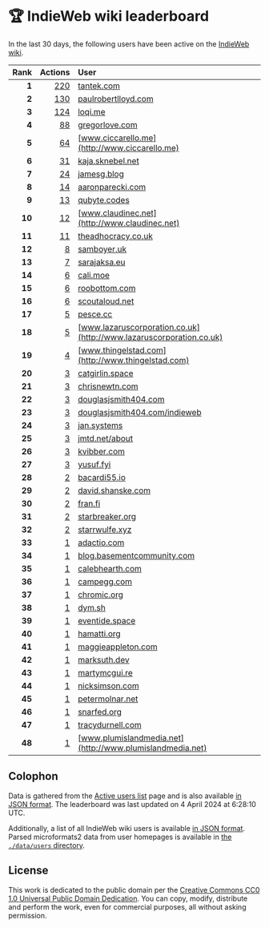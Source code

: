 # 🏆 IndieWeb wiki leaderboard

In the last 30 days, the following users have been active on the [IndieWeb wiki](https://indieweb.org).

| Rank | Actions | User |
|-----:|--------:|:-----|
| **1** | [220](https://indieweb.org/Special:Contributions/Tantek.com) | [tantek.com](http://tantek.com) |
| **2** | [130](https://indieweb.org/Special:Contributions/Paulrobertlloyd.com) | [paulrobertlloyd.com](http://paulrobertlloyd.com) |
| **3** | [124](https://indieweb.org/Special:Contributions/Loqi.me) | [loqi.me](http://loqi.me) |
| **4** | [88](https://indieweb.org/Special:Contributions/Gregorlove.com) | [gregorlove.com](http://gregorlove.com) |
| **5** | [64](https://indieweb.org/Special:Contributions/Www.ciccarello.me) | [www.ciccarello.me](http://www.ciccarello.me) |
| **6** | [31](https://indieweb.org/Special:Contributions/Kaja.sknebel.net) | [kaja.sknebel.net](http://kaja.sknebel.net) |
| **7** | [24](https://indieweb.org/Special:Contributions/Jamesg.blog) | [jamesg.blog](http://jamesg.blog) |
| **8** | [14](https://indieweb.org/Special:Contributions/Aaronparecki.com) | [aaronparecki.com](http://aaronparecki.com) |
| **9** | [13](https://indieweb.org/Special:Contributions/Qubyte.codes) | [qubyte.codes](http://qubyte.codes) |
| **10** | [12](https://indieweb.org/Special:Contributions/Www.claudinec.net) | [www.claudinec.net](http://www.claudinec.net) |
| **11** | [11](https://indieweb.org/Special:Contributions/Theadhocracy.co.uk) | [theadhocracy.co.uk](http://theadhocracy.co.uk) |
| **12** | [8](https://indieweb.org/Special:Contributions/Samboyer.uk) | [samboyer.uk](http://samboyer.uk) |
| **13** | [7](https://indieweb.org/Special:Contributions/Sarajaksa.eu) | [sarajaksa.eu](http://sarajaksa.eu) |
| **14** | [6](https://indieweb.org/Special:Contributions/Cali.moe) | [cali.moe](http://cali.moe) |
| **15** | [6](https://indieweb.org/Special:Contributions/Roobottom.com) | [roobottom.com](http://roobottom.com) |
| **16** | [6](https://indieweb.org/Special:Contributions/Scoutaloud.net) | [scoutaloud.net](http://scoutaloud.net) |
| **17** | [5](https://indieweb.org/Special:Contributions/Pesce.cc) | [pesce.cc](http://pesce.cc) |
| **18** | [5](https://indieweb.org/Special:Contributions/Www.lazaruscorporation.co.uk) | [www.lazaruscorporation.co.uk](http://www.lazaruscorporation.co.uk) |
| **19** | [4](https://indieweb.org/Special:Contributions/Www.thingelstad.com) | [www.thingelstad.com](http://www.thingelstad.com) |
| **20** | [3](https://indieweb.org/Special:Contributions/Catgirlin.space) | [catgirlin.space](http://catgirlin.space) |
| **21** | [3](https://indieweb.org/Special:Contributions/Chrisnewtn.com) | [chrisnewtn.com](http://chrisnewtn.com) |
| **22** | [3](https://indieweb.org/Special:Contributions/Douglasjsmith404.com) | [douglasjsmith404.com](http://douglasjsmith404.com) |
| **23** | [3](https://indieweb.org/Special:Contributions/Douglasjsmith404.com_indieweb) | [douglasjsmith404.com/indieweb](http://douglasjsmith404.com/indieweb) |
| **24** | [3](https://indieweb.org/Special:Contributions/Jan.systems) | [jan.systems](http://jan.systems) |
| **25** | [3](https://indieweb.org/Special:Contributions/Jmtd.net_about) | [jmtd.net/about](http://jmtd.net/about) |
| **26** | [3](https://indieweb.org/Special:Contributions/Kvibber.com) | [kvibber.com](http://kvibber.com) |
| **27** | [3](https://indieweb.org/Special:Contributions/Yusuf.fyi) | [yusuf.fyi](http://yusuf.fyi) |
| **28** | [2](https://indieweb.org/Special:Contributions/Bacardi55.io) | [bacardi55.io](http://bacardi55.io) |
| **29** | [2](https://indieweb.org/Special:Contributions/David.shanske.com) | [david.shanske.com](http://david.shanske.com) |
| **30** | [2](https://indieweb.org/Special:Contributions/Fran.fi) | [fran.fi](http://fran.fi) |
| **31** | [2](https://indieweb.org/Special:Contributions/Starbreaker.org) | [starbreaker.org](http://starbreaker.org) |
| **32** | [2](https://indieweb.org/Special:Contributions/Starrwulfe.xyz) | [starrwulfe.xyz](http://starrwulfe.xyz) |
| **33** | [1](https://indieweb.org/Special:Contributions/Adactio.com) | [adactio.com](http://adactio.com) |
| **34** | [1](https://indieweb.org/Special:Contributions/Blog.basementcommunity.com) | [blog.basementcommunity.com](http://blog.basementcommunity.com) |
| **35** | [1](https://indieweb.org/Special:Contributions/Calebhearth.com) | [calebhearth.com](http://calebhearth.com) |
| **36** | [1](https://indieweb.org/Special:Contributions/Campegg.com) | [campegg.com](http://campegg.com) |
| **37** | [1](https://indieweb.org/Special:Contributions/Chromic.org) | [chromic.org](http://chromic.org) |
| **38** | [1](https://indieweb.org/Special:Contributions/Dym.sh) | [dym.sh](http://dym.sh) |
| **39** | [1](https://indieweb.org/Special:Contributions/Eventide.space) | [eventide.space](http://eventide.space) |
| **40** | [1](https://indieweb.org/Special:Contributions/Hamatti.org) | [hamatti.org](http://hamatti.org) |
| **41** | [1](https://indieweb.org/Special:Contributions/Maggieappleton.com) | [maggieappleton.com](http://maggieappleton.com) |
| **42** | [1](https://indieweb.org/Special:Contributions/Marksuth.dev) | [marksuth.dev](http://marksuth.dev) |
| **43** | [1](https://indieweb.org/Special:Contributions/Martymcgui.re) | [martymcgui.re](http://martymcgui.re) |
| **44** | [1](https://indieweb.org/Special:Contributions/Nicksimson.com) | [nicksimson.com](http://nicksimson.com) |
| **45** | [1](https://indieweb.org/Special:Contributions/Petermolnar.net) | [petermolnar.net](http://petermolnar.net) |
| **46** | [1](https://indieweb.org/Special:Contributions/Snarfed.org) | [snarfed.org](http://snarfed.org) |
| **47** | [1](https://indieweb.org/Special:Contributions/Tracydurnell.com) | [tracydurnell.com](http://tracydurnell.com) |
| **48** | [1](https://indieweb.org/Special:Contributions/Www.plumislandmedia.net) | [www.plumislandmedia.net](http://www.plumislandmedia.net) |


## Colophon

Data is gathered from the [Active users list](https://indieweb.org/Special:ActiveUsers) page and is also available [in JSON format](https://github.com/jgarber623/indieweb-wiki-leaderboard/blob/main/data/leaderboard.json). The leaderboard was last updated on 4 April 2024 at 6:28:10 UTC.

Additionally, a list of all IndieWeb wiki users is available [in JSON format](https://github.com/jgarber623/indieweb-wiki-leaderboard/blob/main/data/users.json). Parsed microformats2 data from user homepages is available in [the `./data/users` directory](https://github.com/jgarber623/indieweb-wiki-leaderboard/blob/main/data/users).

## License

This work is dedicated to the public domain per the [Creative Commons CC0 1.0 Universal Public Domain Dedication](https://creativecommons.org/publicdomain/zero/1.0/). You can copy, modify, distribute and perform the work, even for commercial purposes, all without asking permission.
